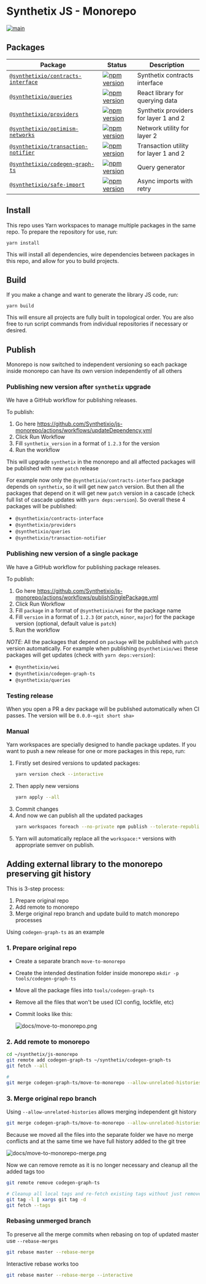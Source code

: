 # Synthetix JS - Monorepo

[![main](https://github.com/synthetixio/js-monorepo/actions/workflows/main.yml/badge.svg)](https://github.com/synthetixio/js-monorepo/actions/workflows/main.yml)

## Packages

| Package                                                               | Status                                                                                                                                           | Description                           |
| --------------------------------------------------------------------- | ------------------------------------------------------------------------------------------------------------------------------------------------ | ------------------------------------- |
| [`@synthetixio/contracts-interface`](/packages/contracts-interface)   | [![npm version](https://badge.fury.io/js/@synthetixio%2Fcontracts-interface.svg)](https://badge.fury.io/js/@synthetixio%2Fcontracts-interface)   | Synthetix contracts interface         |
| [`@synthetixio/queries`](/packages/queries)                           | [![npm version](https://badge.fury.io/js/@synthetixio%2Fqueries.svg)](https://badge.fury.io/js/@synthetixio%2Fqueries)                           | React library for querying data       |
| [`@synthetixio/providers`](/packages/providers)                       | [![npm version](https://badge.fury.io/js/@synthetixio%2Fproviders.svg)](https://badge.fury.io/js/@synthetixio%2Fproviders)                       | Synthetix providers for layer 1 and 2 |
| [`@synthetixio/optimism-networks`](/packages/optimism-networks)       | [![npm version](https://badge.fury.io/js/@synthetixio%2Foptimism-networks.svg)](https://badge.fury.io/js/@synthetixio%2Foptimism-networks)       | Network utility for layer 2           |
| [`@synthetixio/transaction-notifier`](/packages/transaction-notifier) | [![npm version](https://badge.fury.io/js/@synthetixio%2Ftransaction-notifier.svg)](https://badge.fury.io/js/@synthetixio%2Ftransaction-notifier) | Transaction utility for layer 1 and 2 |
| [`@synthetixio/codegen-graph-ts`](/tools/codegen-graph-ts)            | [![npm version](https://badge.fury.io/js/@synthetixio%2Fcodegen-graph-ts.svg)](https://badge.fury.io/js/@synthetixio%2Fcodegen-graph-ts)         | Query generator                       |
| [`@synthetixio/safe-import`](/tools/safe-import)                      | [![npm version](https://badge.fury.io/js/@synthetixio%2Fsafe-import.svg)](https://badge.fury.io/js/@synthetixio%2Fsafe-import)                   | Async imports with retry              |

## Install

This repo uses Yarn workspaces to manage multiple packages in the same repo. To prepare the repository for use, run:

```
yarn install
```

This will install all dependencies, wire dependencies between packages in this repo, and allow for you to build projects.

## Build

If you make a change and want to generate the library JS code, run:

```
yarn build
```

This will ensure all projects are fully built in topological order. You are also free to run script commands from individual repositories if necessary or desired.

## Publish

Monorepo is now switched to independent versioning so each package inside monorepo can have its own version independently of all others

### Publishing new version after `synthetix` upgrade

We have a GitHub workflow for publishing releases.

To publish:

1. Go here https://github.com/Synthetixio/js-monorepo/actions/workflows/updateDependency.yml
2. Click Run Workflow
3. Fill `synthetix_version` in a format of `1.2.3` for the version
4. Run the workflow

This will upgrade `synthetix` in the monorepo and all affected packages will be published with new `patch` release

For example now only the `@synthetixio/contracts-interface` package depends on `synthetix`, so it will get new `patch` version. But then all the packages that depend on it will get new `patch` version in a cascade (check full list of cascade updates with `yarn deps:version`). So overall these 4 packages will be published:

- `@synthetixio/contracts-interface`
- `@synthetixio/providers`
- `@synthetixio/queries`
- `@synthetixio/transaction-notifier`

### Publishing new version of a single package

We have a GitHub workflow for publishing package releases.

To publish:

1. Go here https://github.com/Synthetixio/js-monorepo/actions/workflows/publishSinglePackage.yml
2. Click Run Workflow
3. Fill `package` in a format of `@synthetixio/wei` for the package name
4. Fill `version` in a format of `1.2.3` (or `patch`, `minor`, `major`) for the package version (optional, default value is `patch`)
5. Run the workflow

_NOTE_: All the packages that depend on `package` will be published with `patch` version automatically.
For example when publishing `@synthetixio/wei` these packages will get updates (check with `yarn deps:version`):

- `@synthetixio/wei`
- `@synthetixio/codegen-graph-ts`
- `@synthetixio/queries`

### Testing release

When you open a PR a dev package will be published automatically when CI passes. The version will be `0.0.0-<git short sha>`

### Manual

Yarn workspaces are specially designed to handle package updates. If you want to push a new release for one or more packages in this repo, run:

1. Firstly set desired versions to updated packages:
   ```sh
   yarn version check --interactive
   ```
2. Then apply new versions
   ```sh
   yarn apply --all
   ```
3. Commit changes
4. And now we can publish all the updated packages
   ```sh
   yarn workspaces foreach --no-private npm publish --tolerate-republish
   ```
5. Yarn will automatically replace all the `workspace:*` versions with appropriate semver on publish.

## Adding external library to the monorepo preserving git history

This is 3-step process:

1. Prepare original repo
2. Add remote to monorepo
3. Merge original repo branch and update build to match monorepo processes

Using `codegen-graph-ts` as an example

### 1. Prepare original repo

- Create a separate branch `move-to-monorepo`
- Create the intended destination folder inside monorepo `mkdir -p tools/codegen-graph-ts`
- Move all the package files into `tools/codegen-graph-ts`
- Remove all the files that won't be used (CI config, lockfile, etc)
- Commit looks like this:

  ![docs/move-to-monorepo.png](docs/move-to-monorepo.png)

### 2. Add remote to monorepo

```sh
cd ~/synthetix/js-monorepo
git remote add codegen-graph-ts ~/synthetix/codegen-graph-ts
git fetch --all

#
git merge codegen-graph-ts/move-to-monorepo --allow-unrelated-histories
```

### 3. Merge original repo branch

Using `--allow-unrelated-histories` allows merging independent git history

```sh
git merge codegen-graph-ts/move-to-monorepo --allow-unrelated-histories
```

Because we moved all the files into the separate folder we have no merge conflicts and at the same time we have full history added to the git tree

![docs/move-to-monorepo-merge.png](docs/move-to-monorepo-merge.png)

Now we can remove remote as it is no longer necessary and cleanup all the added tags too

```sh
git remote remove codegen-graph-ts

# Cleanup all local tags and re-fetch existing tags without just removed `codegen-graph-ts` remote
git tag -l | xargs git tag -d
git fetch --tags
```

### Rebasing unmerged branch

To preserve all the merge commits when rebasing on top of updated master use `--rebase-merges`

```sh
git rebase master --rebase-merge
```

Interactive rebase works too

```sh
git rebase master --rebase-merge --interactive
```
